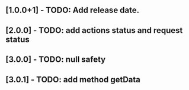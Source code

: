 ## [1.0.0+1] - TODO: Add release date.
## [2.0.0] - TODO: add actions status and request status
## [3.0.0] - TODO: null safety
## [3.0.1] - TODO: add method getData


